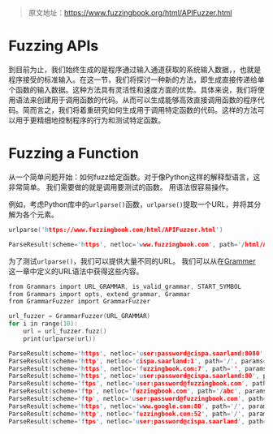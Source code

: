 > 原文地址：https://www.fuzzingbook.org/html/APIFuzzer.html

# Fuzzing APIs

到目前为止，我们始终生成的是程序通过输入通道获取的系统输入数据，，也就是程序接受的标准输入。在这一节，我们将探讨一种新的方法，即生成直接传递给单个函数的输入数据。这种方法具有灵活性和速度方面的优势。具体来说，我们将使用语法来创建用于调用函数的代码。从而可以生成能够高效直接调用函数的程序代码。简而言之，我们将着重研究如何生成用于调用特定函数的代码。这样的方法可以用于更精细地控制程序的行为和测试特定函数。

# Fuzzing a Function

从一个简单问题开始：如何fuzz给定函数。对于像Python这样的解释型语言，这非常简单。 我们需要做的就是调用要测试的函数。 用语法很容易操作。

例如，考虑Python库中的`urlparse()`函数，`urlparse()`提取一个URL，并将其分解为各个元素。

```c
urlparse('https://www.fuzzingbook.com/html/APIFuzzer.html')

ParseResult(scheme='https', netloc='www.fuzzingbook.com', path='/html/APIFuzzer.html', params='', query='', fragment='')
```

为了测试`urlparse()`，我们可以提供大量不同的URL。 我们可以从在[Grammer](https://github.com/apachecn/fuzzingbook-zh/blob/master/docs/Grammars.html) 这一章中定义的URL语法中获得这些内容。

```c
from Grammars import URL_GRAMMAR, is_valid_grammar, START_SYMBOL
from Grammars import opts, extend_grammar, Grammar
from GrammarFuzzer import GrammarFuzzer

url_fuzzer = GrammarFuzzer(URL_GRAMMAR)
for i in range(10):
    url = url_fuzzer.fuzz()
    print(urlparse(url))
```

```c
ParseResult(scheme='https', netloc='user:password@cispa.saarland:8080', path='/', params='', query='', fragment='')
ParseResult(scheme='http', netloc='cispa.saarland:1', path='/', params='', query='', fragment='')
ParseResult(scheme='https', netloc='fuzzingbook.com:7', path='', params='', query='', fragment='')
ParseResult(scheme='https', netloc='user:password@cispa.saarland:80', path='', params='', query='', fragment='')
ParseResult(scheme='ftps', netloc='user:password@fuzzingbook.com', path='', params='', query='', fragment='')
ParseResult(scheme='ftp', netloc='fuzzingbook.com', path='/abc', params='', query='abc=x31&def=x20', fragment='')
ParseResult(scheme='ftp', netloc='user:password@fuzzingbook.com', path='', params='', query='', fragment='')
ParseResult(scheme='https', netloc='www.google.com:80', path='/', params='', query='', fragment='')
ParseResult(scheme='http', netloc='fuzzingbook.com:52', path='/', params='', query='', fragment='')
ParseResult(scheme='ftps', netloc='user:password@cispa.saarland', path='', params='', query='', fragment='')
```





